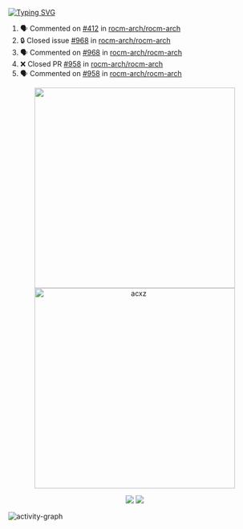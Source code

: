 [![Typing SVG](https://readme-typing-svg.herokuapp.com?size=16&color=AFFFA3&multiline=true&height=75&lines=contributing+to+robotics%2Fae%2Fml%2Fgpu;packaging+it+for+archlinux;ricer)](https://git.io/typing-svg)

<!--START_SECTION:activity-->
1. 🗣 Commented on [#412](https://github.com/rocm-arch/rocm-arch/issues/412#issuecomment-1712543295) in [rocm-arch/rocm-arch](https://github.com/rocm-arch/rocm-arch)
2. 🔒 Closed issue [#968](https://github.com/rocm-arch/rocm-arch/issues/968) in [rocm-arch/rocm-arch](https://github.com/rocm-arch/rocm-arch)
3. 🗣 Commented on [#968](https://github.com/rocm-arch/rocm-arch/issues/968#issuecomment-1712542381) in [rocm-arch/rocm-arch](https://github.com/rocm-arch/rocm-arch)
4. ❌ Closed PR [#958](https://github.com/rocm-arch/rocm-arch/pull/958) in [rocm-arch/rocm-arch](https://github.com/rocm-arch/rocm-arch)
5. 🗣 Commented on [#958](https://github.com/rocm-arch/rocm-arch/pull/958#issuecomment-1712541019) in [rocm-arch/rocm-arch](https://github.com/rocm-arch/rocm-arch)
<!--END_SECTION:activity-->

<p align="center">
  <img width="400em" src=https://github-readme-stats.vercel.app/api?username=acxz&include_all_commits=true&show_icons=true />
  <img width="400em" src="https://github-readme-streak-stats.herokuapp.com/?user=acxz&" alt="acxz" />
</p>

<p align="center">
  <img src=https://github-readme-stats.vercel.app/api/top-langs/?username=acxz&layout=compact />
  <img src=https://github-profile-trophy.vercel.app/?username=acxz&row=2&column=4 />
</p>

![activity-graph](https://github-readme-activity-graph.vercel.app/graph?username=acxz&bg_color=053c4a&color=ffffff&line=76c533&point=8f2fe1&area=true&hide_border=true&hide_title=true)
